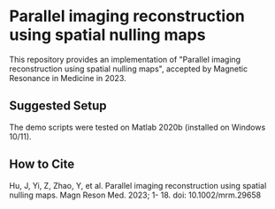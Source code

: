 # Parallel imaging reconstruction using spatial nulling maps
This repository provides an implementation of "Parallel imaging reconstruction using spatial nulling maps", accepted by Magnetic Resonance in Medicine in 2023.

## Suggested Setup 
The demo scripts were tested on Matlab 2020b (installed on Windows 10/11).

## How to Cite
Hu, J, Yi, Z, Zhao, Y, et al. Parallel imaging reconstruction using spatial nulling maps. Magn Reson Med. 2023; 1- 18. doi: 10.1002/mrm.29658
